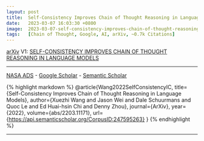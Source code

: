 ```yaml
---
layout: post
title:  Self-Consistency Improves Chain of Thought Reasoning in Language Models
date:   2023-03-07 16:03:30 +0800
image:  2023-03-07-self-consistency-improves-chain-of-thought-reasoning-in-language-models_squared.jpg
tags:   [Chain of Thought, Google, AI, arXiv, ~0.7k Citations]
---
```


[arXiv](https://arxiv.org/abs/2203.11171) V1: [SELF-CONSISTENCY IMPROVES CHAIN OF THOUGHT REASONING IN LANGUAGE MODELS](https://arxiv.org/pdf/2203.11171.pdf)

---
[NASA ADS](https) - 
[Google Scholar](https) - 
[Semantic Scholar](https://www.semanticscholar.org/paper/Self-Consistency-Improves-Chain-of-Thought-in-Wang-Wei/5f19ae1135a9500940978104ec15a5b8751bc7d2?sort=total-citations)

{% highlight markdown %}
@article{Wang2022SelfConsistencyIC,
  title={Self-Consistency Improves Chain of Thought Reasoning in Language Models},
  author={Xuezhi Wang and Jason Wei and Dale Schuurmans and Quoc Le and Ed Huai-hsin Chi and Denny Zhou},
  journal={ArXiv},
  year={2022},
  volume={abs/2203.11171},
  url={https://api.semanticscholar.org/CorpusID:247595263}
}
{% endhighlight %}

---

